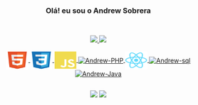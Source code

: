 ### <div align="center">Olá! eu sou o Andrew Sobrera</div> 
##
</br>
<div align="center">
  <a href="https://github.com/Andrew-sobrera">
  <img height="250em" src="https://github-readme-stats.vercel.app/api?username=Andrew-sobrera&user=Andrew-sobrera&show_icons=true&theme=dracula&include_all_commits=true&count_private=true"/>
  <img height="250em" src="https://github-readme-stats.vercel.app/api/top-langs/?username=Andrew-sobrera&layout=compact&langs_count=7&theme=dracula"/>
</div>
<div style="display: inline_block" align="center"><br>
  <img align="center" alt="Andrew-HTML" height="40" width="50" src="https://raw.githubusercontent.com/devicons/devicon/master/icons/html5/html5-original.svg">
  <img align="center" alt="Andrew-CSS" height="40" width="50" src="https://raw.githubusercontent.com/devicons/devicon/master/icons/css3/css3-original.svg">
  <img align="center" alt="Andrew-Js" height="40" width="50" src="https://raw.githubusercontent.com/devicons/devicon/master/icons/javascript/javascript-plain.svg">
  <img align="center" alt="Andrew-PHP" height="40" width="50" src="https://cdn.jsdelivr.net/gh/devicons/devicon/icons/php/php-original.svg">
  <img align="center" alt="Andrew-React" height="40" width="50" src="https://raw.githubusercontent.com/devicons/devicon/master/icons/react/react-original.svg">
  <img align="center" alt="Andrew-sql" height="40" width="50" src="https://cdn.jsdelivr.net/gh/devicons/devicon/icons/microsoftsqlserver/microsoftsqlserver-plain.svg">
  <img align="center" alt="Andrew-Java" height="40" width="50" src="https://cdn.jsdelivr.net/gh/devicons/devicon/icons/java/java-original.svg">
  
 
</div>
  
  ##
 
<div align="center"> 
  <a href="https://www.instagram.com/andrew_sobrera/" target="_blank"><img src="https://img.shields.io/badge/-Instagram-%23E4405F?style=for-the-badge&logo=instagram&logoColor=white" target="_blank"></a>
  <a href="https://www.linkedin.com/in/andrew-sobrera-827abb205/" target="_blank"><img src="https://img.shields.io/badge/-LinkedIn-%230077B5?style=for-the-badge&logo=linkedin&logoColor=white" target="_blank"></a> 
 
  
 
</div>


